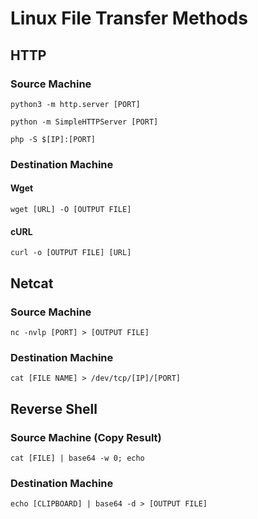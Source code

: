 # Linux File Transfer Methods

## HTTP
### Source Machine
```
python3 -m http.server [PORT]
```
```
python -m SimpleHTTPServer [PORT]
```
```
php -S $[IP]:[PORT]
````
### Destination Machine
#### Wget
```
wget [URL] -O [OUTPUT FILE]
```
#### cURL
```
curl -o [OUTPUT FILE] [URL]
```
## Netcat
### Source Machine
```
nc -nvlp [PORT] > [OUTPUT FILE]
```
### Destination Machine
```
cat [FILE NAME] > /dev/tcp/[IP]/[PORT]
```
## Reverse Shell
### Source Machine (Copy Result)
```
cat [FILE] | base64 -w 0; echo
```
### Destination Machine
```
echo [CLIPBOARD] | base64 -d > [OUTPUT FILE]
```
